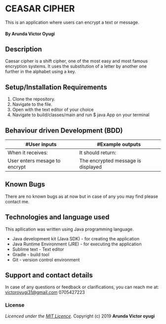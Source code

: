 # CEASAR CIPHER

This is an application where users can encrypt a text or message.

#### By **Arunda Victor Oyugi**

## Description
 Caesar cipher is a shift cipher, one of the most easy and most famous encryption systems. It uses the substitution of a letter by another one further in the alphabet using a key.

## Setup/Installation Requirements
1. Clone the repository.
2. Navigate to the file.
3. Open with the text editor of your choice
4. Navigate to build/classes/main and run $ java App on your terminal

## Behaviour driven Development (BDD)
|#User inputs   |  #Example outputs |         
|---------------|-------------------|
|When it receives:               | It should return:                  |
| User enters mesage to encrypt             | The encrypted message is displayed                 |


## Known Bugs
There are no known bugs as at now but in case of any you may find please contact me.


## Technologies and language used
This apllication was written using Java programming language.

* Java development kit (Java SDK) - for creating the application
* Java Runtime Environment (JRE) - for executing the application
* Sublime text - Text editor
* Gradle - build tool
* Git - version control environment

## Support and contact details
In case of any questions or feedback or clarifications, you can reach me at:
victoroyugi31@gmail.com
0705427223
### License
*Licenced under the [MIT Licence](LICENCE).*
Copyright (c) 2019 **Arunda Victor oyugi**
